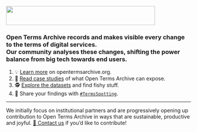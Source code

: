 <img src="https://opentermsarchive.org/images/logo/logo-open-terms-archive-black.svg" width="406" height="52" />

### Open Terms Archive records and makes visible every change to the terms of digital services.<br/>Our community analyses these changes, shifting the power balance from big tech towards end users.

1. 💡 [Learn more](https://opentermsarchive.org) on opentermsarchive.org.
2. 📑 [Read case studies](https://opentermsarchive.org/case-studies) of what Open Terms Archive can expose.
3. 🕵️ [Explore the datasets](https://github.com/OpenTermsArchive?q=versions&type=public&language=&sort=) and find fishy stuff.
4. 📣 Share your findings with [`#TermsSpotting`](https://twitter.com/search?q=%23TermsSpotting).

- - -

We initially focus on institutional partners and are progressively opening up contribution to Open Terms Archive in ways that are sustainable, productive and joyful. [📨 Contact us](mailto:contact@opentermsarchive.org?Contributing) if you’d like to contribute!
